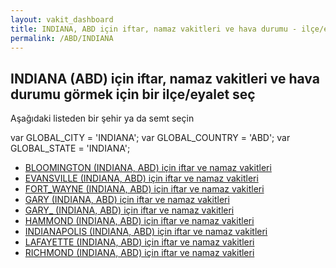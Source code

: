 ```yaml
---
layout: vakit_dashboard
title: INDIANA, ABD için iftar, namaz vakitleri ve hava durumu - ilçe/eyalet seç
permalink: /ABD/INDIANA
---
```


## INDIANA (ABD) için iftar, namaz vakitleri ve hava durumu  görmek için bir ilçe/eyalet seç

Aşağıdaki listeden bir şehir ya da semt seçin



  var GLOBAL_CITY = 'INDIANA';
  var GLOBAL_COUNTRY = 'ABD';
  var GLOBAL_STATE = 'INDIANA';
* [BLOOMINGTON (INDIANA, ABD) için iftar ve namaz vakitleri](/ABD/INDIANA/BLOOMINGTON)
* [EVANSVILLE (INDIANA, ABD) için iftar ve namaz vakitleri](/ABD/INDIANA/EVANSVILLE)
* [FORT_WAYNE (INDIANA, ABD) için iftar ve namaz vakitleri](/ABD/INDIANA/FORT_WAYNE)
* [GARY (INDIANA, ABD) için iftar ve namaz vakitleri](/ABD/INDIANA/GARY)
* [GARY_ (INDIANA, ABD) için iftar ve namaz vakitleri](/ABD/INDIANA/GARY_)
* [HAMMOND (INDIANA, ABD) için iftar ve namaz vakitleri](/ABD/INDIANA/HAMMOND)
* [INDIANAPOLIS (INDIANA, ABD) için iftar ve namaz vakitleri](/ABD/INDIANA/INDIANAPOLIS)
* [LAFAYETTE (INDIANA, ABD) için iftar ve namaz vakitleri](/ABD/INDIANA/LAFAYETTE)
* [RICHMOND (INDIANA, ABD) için iftar ve namaz vakitleri](/ABD/INDIANA/RICHMOND)
</script>
<script type="text/javascript">